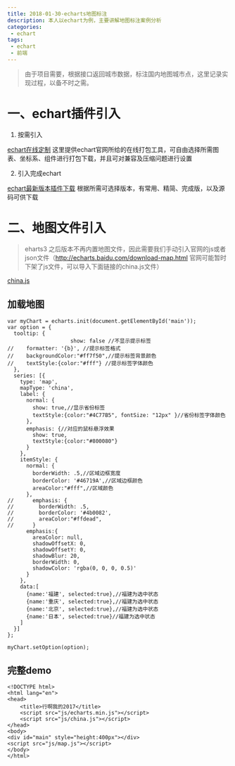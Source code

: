 ```yaml
---
title: 2018-01-30-echarts地图标注
description: 本人以echart为例，主要讲解地图标注案例分析
categories:
 - echart
tags:
 - echart
 - 前端
---
```


<!-- more -->

> 由于项目需要，根据接口返回城市数据，标注国内地图城市点，这里记录实现过程，以备不时之需。
# 一、echart插件引入
1. 按需引入

[echart在线定制](http://echarts.baidu.com/builder.html) 这里提供echart官网所给的在线打包工具，可自由选择所需图表、坐标系、组件进行打包下载，并且可对兼容及压缩问题进行设置


2. 引入完成echart

[echart最新版本插件下载](http://echarts.baidu.com/download.html) 根据所需可选择版本，有常用、精简、完成版，以及源码可供下载

# 二、地图文件引入
> eharts3 之后版本不再内置地图文件，因此需要我们手动引入官网的js或者json文件（http://echarts.baidu.com/download-map.html 官网可能暂时下架了js文件，可以导入下面链接的china.js文件）

[china.js](https://github.com/ecomfe/echarts/blob/master/map/js/china.js)

## 加载地图
```
var myChart = echarts.init(document.getElementById('main'));
var option = {
  tooltip: {
                    show: false //不显示提示标签
//    formatter: '{b}', //提示标签格式
//    backgroundColor:"#ff7f50",//提示标签背景颜色
//    textStyle:{color:"#fff"} //提示标签字体颜色
  },
  series: [{
    type: 'map',
    mapType: 'china',
    label: {
      normal: {
        show: true,//显示省份标签
        textStyle:{color:"#4C77B5", fontSize: "12px" }//省份标签字体颜色
      },
      emphasis: {//对应的鼠标悬浮效果
        show: true,
        textStyle:{color:"#800080"}
      }
    },
    itemStyle: {
      normal: {
        borderWidth: .5,//区域边框宽度
        borderColor: '#46719A',//区域边框颜色
        areaColor:"#fff",//区域颜色
      },
//      emphasis: {
//        borderWidth: .5,
//        borderColor: '#4b0082',
//        areaColor:"#ffdead",
//      }
      emphasis:{
        areaColor: null,
        shadowOffsetX: 0,
        shadowOffsetY: 0,
        shadowBlur: 20,
        borderWidth: 0,
        shadowColor: 'rgba(0, 0, 0, 0.5)'
      }
    },
    data:[
      {name:'福建', selected:true},//福建为选中状态
      {name:'重庆', selected:true},//福建为选中状态
      {name:'北京', selected:true},//福建为选中状态
      {name:'日本', selected:true}//福建为选中状态
    ]
  }]
};

myChart.setOption(option);
```

## 完整demo
```
<!DOCTYPE html>
<html lang="en">
<head>
    <title>行啊我的2017</title>
    <script src="js/echarts.min.js"></script>
    <script src="js/china.js"></script>
</head>
<body>
<div id="main" style="height:400px"></div>
<script src="js/map.js"></script>
</body>
</html>
```